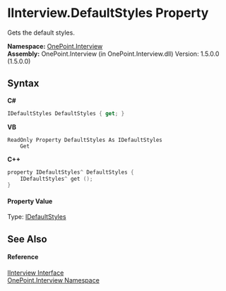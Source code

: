 # IInterview.DefaultStyles Property 
 

Gets the default styles.

**Namespace:**&nbsp;<a href="N_OnePoint_Interview">OnePoint.Interview</a><br />**Assembly:**&nbsp;OnePoint.Interview (in OnePoint.Interview.dll) Version: 1.5.0.0 (1.5.0.0)

## Syntax

**C#**<br />
``` C#
IDefaultStyles DefaultStyles { get; }
```

**VB**<br />
``` VB
ReadOnly Property DefaultStyles As IDefaultStyles
	Get
```

**C++**<br />
``` C++
property IDefaultStyles^ DefaultStyles {
	IDefaultStyles^ get ();
}
```


#### Property Value
Type: <a href="T_OnePoint_Interview_IDefaultStyles">IDefaultStyles</a>

## See Also


#### Reference
<a href="T_OnePoint_Interview_IInterview">IInterview Interface</a><br /><a href="N_OnePoint_Interview">OnePoint.Interview Namespace</a><br />